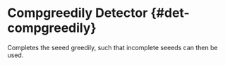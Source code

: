 # Compgreedily Detector {#det-compgreedily}

Completes the seeed greedily, such that incomplete seeeds can then be used.
